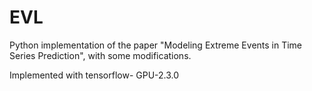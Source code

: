 # EVL
Python implementation of the paper "Modeling Extreme Events in Time Series Prediction", with some modifications.

Implemented with tensorflow-
GPU-2.3.0 
